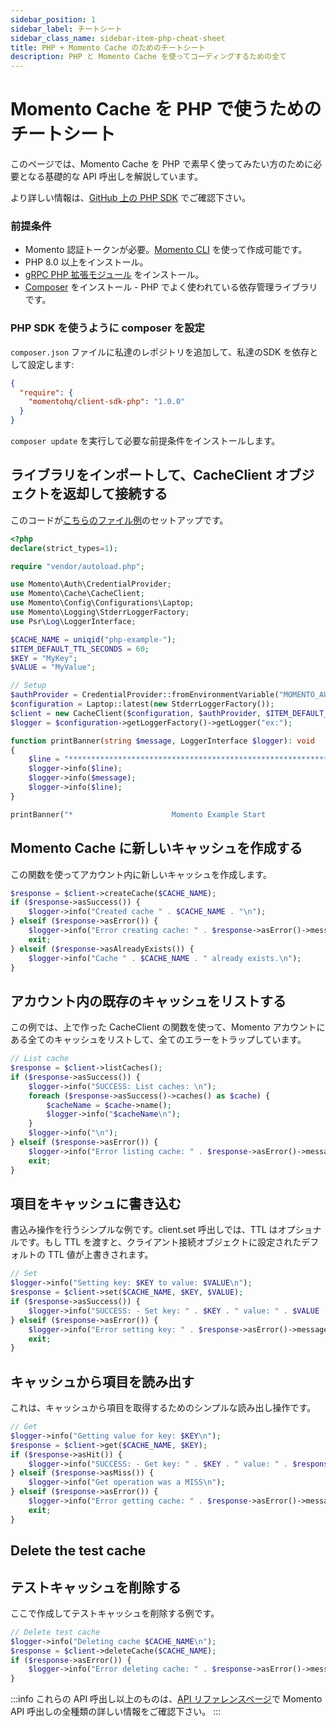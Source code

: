 ```yaml
---
sidebar_position: 1
sidebar_label: チートシート
sidebar_class_name: sidebar-item-php-cheat-sheet
title: PHP + Momento Cache のためのチートシート
description: PHP と Momento Cache を使ってコーディングするための全て
---
```


# Momento Cache を PHP で使うためのチートシート
このページでは、Momento Cache を PHP で素早く使ってみたい方のために必要となる基礎的な API 呼出しを解説しています。

より詳しい情報は、[GitHub 上の PHP SDK](https://github.com/momentohq/client-sdk-php) でご確認下さい。

### 前提条件
* Momento 認証トークンが必要。[Momento CLI](https://github.com/momentohq/momento-cli) を使って作成可能です。
* PHP 8.0 以上をインストール。
* [gRPC PHP 拡張モジュール](https://github.com/grpc/grpc/blob/v1.46.3/src/php/README.md) をインストール。
* [Composer](https://getcomposer.org/doc/00-intro.md) をインストール - PHP でよく使われている依存管理ライブラリです。

### PHP SDK を使うように composer を設定

`composer.json` ファイルに私達のレポジトリを追加して、私達のSDK を依存として設定します:


```json
{
  "require": {
    "momentohq/client-sdk-php": "1.0.0"
  }
}
```

`composer update` を実行して必要な前提条件をインストールします。

## ライブラリをインポートして、CacheClient オブジェクトを返却して接続する
このコードが[こちらのファイル例](https://github.com/momentohq/client-sdk-php/blob/main/examples/example.php)のセットアップです。

```php
<?php
declare(strict_types=1);

require "vendor/autoload.php";

use Momento\Auth\CredentialProvider;
use Momento\Cache\CacheClient;
use Momento\Config\Configurations\Laptop;
use Momento\Logging\StderrLoggerFactory;
use Psr\Log\LoggerInterface;

$CACHE_NAME = uniqid("php-example-");
$ITEM_DEFAULT_TTL_SECONDS = 60;
$KEY = "MyKey";
$VALUE = "MyValue";

// Setup
$authProvider = CredentialProvider::fromEnvironmentVariable("MOMENTO_AUTH_TOKEN");
$configuration = Laptop::latest(new StderrLoggerFactory());
$client = new CacheClient($configuration, $authProvider, $ITEM_DEFAULT_TTL_SECONDS);
$logger = $configuration->getLoggerFactory()->getLogger("ex:");

function printBanner(string $message, LoggerInterface $logger): void
{
    $line = "******************************************************************";
    $logger->info($line);
    $logger->info($message);
    $logger->info($line);
}

printBanner("*                      Momento Example Start                     *", $logger);
```

## Momento Cache に新しいキャッシュを作成する
この関数を使ってアカウント内に新しいキャッシュを作成します。

```php
$response = $client->createCache($CACHE_NAME);
if ($response->asSuccess()) {
    $logger->info("Created cache " . $CACHE_NAME . "\n");
} elseif ($response->asError()) {
    $logger->info("Error creating cache: " . $response->asError()->message() . "\n");
    exit;
} elseif ($response->asAlreadyExists()) {
    $logger->info("Cache " . $CACHE_NAME . " already exists.\n");
}
```

## アカウント内の既存のキャッシュをリストする
この例では、上で作った CacheClient の関数を使って、Momento アカウントにある全てのキャッシュをリストして、全てのエラーをトラップしています。

```php
// List cache
$response = $client->listCaches();
if ($response->asSuccess()) {
    $logger->info("SUCCESS: List caches: \n");
    foreach ($response->asSuccess()->caches() as $cache) {
        $cacheName = $cache->name();
        $logger->info("$cacheName\n");
    }
    $logger->info("\n");
} elseif ($response->asError()) {
    $logger->info("Error listing cache: " . $response->asError()->message() . "\n");
    exit;
}
```

## 項目をキャッシュに書き込む
書込み操作を行うシンプルな例です。client.set 呼出しでは、TTL はオプショナルです。もし TTL を渡すと、クライアント接続オブジェクトに設定されたデフォルトの TTL 値が上書きされます。

```php
// Set
$logger->info("Setting key: $KEY to value: $VALUE\n");
$response = $client->set($CACHE_NAME, $KEY, $VALUE);
if ($response->asSuccess()) {
    $logger->info("SUCCESS: - Set key: " . $KEY . " value: " . $VALUE . " cache: " . $CACHE_NAME . "\n");
} elseif ($response->asError()) {
    $logger->info("Error setting key: " . $response->asError()->message() . "\n");
    exit;
}
```

## キャッシュから項目を読み出す
これは、キャッシュから項目を取得するためのシンプルな読み出し操作です。
```php
// Get
$logger->info("Getting value for key: $KEY\n");
$response = $client->get($CACHE_NAME, $KEY);
if ($response->asHit()) {
    $logger->info("SUCCESS: - Get key: " . $KEY . " value: " . $response->asHit()->valueString() . " cache: " . $CACHE_NAME . "\n");
} elseif ($response->asMiss()) {
    $logger->info("Get operation was a MISS\n");
} elseif ($response->asError()) {
    $logger->info("Error getting cache: " . $response->asError()->message() . "\n");
    exit;
}
```

## Delete the test cache
## テストキャッシュを削除する
ここで作成してテストキャッシュを削除する例です。

```php
// Delete test cache
$logger->info("Deleting cache $CACHE_NAME\n");
$response = $client->deleteCache($CACHE_NAME);
if ($response->asError()) {
    $logger->info("Error deleting cache: " . $response->asError()->message() . "\n");
}
```

:::info
これらの API 呼出し以上のものは、[API リファレンスページ](./../../api-reference/index.mdx)で Momento API 呼出しの全種類の詳しい情報をご確認下さい。
:::
